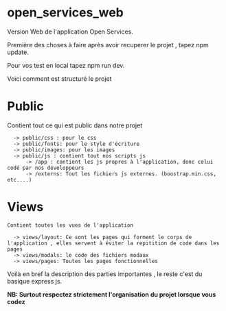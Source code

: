 # open_services_web

   Version Web de l'application Open Services.

Première des choses à faire après avoir recuperer le projet , tapez npm update.

Pour vos test en local tapez npm run dev.


Voici comment est structuré le projet

# Public 

   Contient tout ce qui est public dans notre projet
    
      -> public/css : pour le css
      -> public/fonts: pour le style d'écriture
      -> public/images: pour les images
      -> public/js : contient tout nos scripts js
          -> /app : contient les js propres à l'application, donc celui codé par nos developpeurs
          -> /externs: Tout les fichiers js externes. (boostrap.min.css, etc....)

# Views

    Contient toutes les vues de l'application
       
      -> views/layout: Ce sont les pages qui forment le corps de l'application , elles servent à éviter la repitition de code dans les pages
      -> views/modals: le code des fichiers modaux
      -> views/pages: Toutes les pages fonctionnelles

Voilà en bref la description des parties importantes , le reste c'est du basique express js.

**NB: Surtout respectez strictement l'organisation du projet lorsque vous codez**
   



